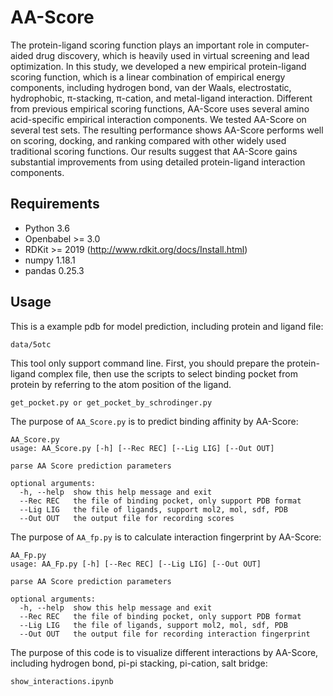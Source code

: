 # AA-Score
The protein-ligand scoring function plays an important role in computer-aided drug discovery, which is heavily used in virtual screening and lead optimization. In this study, we developed a new empirical protein-ligand scoring function, which is a linear combination of empirical energy components, including hydrogen bond, van der Waals, electrostatic, hydrophobic, π-stacking, π-cation, and metal-ligand interaction. Different from previous empirical scoring functions, AA-Score uses several amino acid-specific empirical interaction components. We tested AA-Score on several test sets. The resulting performance shows AA-Score performs well on scoring, docking, and ranking compared with other widely used traditional scoring functions. Our results suggest that AA-Score gains substantial improvements from using detailed protein-ligand interaction components.

## Requirements

* Python 3.6
* Openbabel >= 3.0
* RDKit >= 2019 (http://www.rdkit.org/docs/Install.html)
* numpy 1.18.1
* pandas 0.25.3

## Usage
This is a example pdb for model prediction, including protein and ligand file:
```
data/5otc
```
This tool only support command line. First, you should prepare the protein-ligand complex file, then use the scripts to select binding pocket from protein by referring to the atom position of the ligand. 
```
get_pocket.py or get_pocket_by_schrodinger.py 
```
The purpose of `AA_Score.py` is to predict binding affinity by AA-Score:
```
AA_Score.py
usage: AA_Score.py [-h] [--Rec REC] [--Lig LIG] [--Out OUT]

parse AA Score prediction parameters

optional arguments:
  -h, --help  show this help message and exit
  --Rec REC   the file of binding pocket, only support PDB format
  --Lig LIG   the file of ligands, support mol2, mol, sdf, PDB
  --Out OUT   the output file for recording scores
```
The purpose of `AA_fp.py` is to calculate interaction fingerprint by AA-Score:
```
AA_Fp.py
usage: AA_Fp.py [-h] [--Rec REC] [--Lig LIG] [--Out OUT]

parse AA Score prediction parameters

optional arguments:
  -h, --help  show this help message and exit
  --Rec REC   the file of binding pocket, only support PDB format
  --Lig LIG   the file of ligands, support mol2, mol, sdf, PDB
  --Out OUT   the output file for recording interaction fingerprint
```
The purpose of this code is to visualize different interactions by AA-Score, including hydrogen bond, pi-pi stacking, pi-cation, salt bridge:
```
show_interactions.ipynb
```
